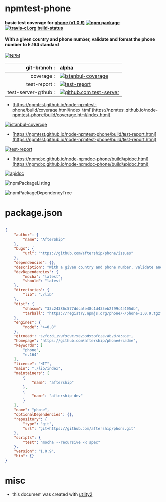 # npmtest-phone

#### basic test coverage for  [phone (v1.0.9)](https://github.com/aftership/phone#readme)  [![npm package](https://img.shields.io/npm/v/npmtest-phone.svg?style=flat-square)](https://www.npmjs.org/package/npmtest-phone) [![travis-ci.org build-status](https://api.travis-ci.org/npmtest/node-npmtest-phone.svg)](https://travis-ci.org/npmtest/node-npmtest-phone)

#### With a given country and phone number, validate and format the phone number to E.164 standard

[![NPM](https://nodei.co/npm/phone.png?downloads=true&downloadRank=true&stars=true)](https://www.npmjs.com/package/phone)

| git-branch : | [alpha](https://github.com/npmtest/node-npmtest-phone/tree/alpha)|
|--:|:--|
| coverage : | [![istanbul-coverage](https://npmtest.github.io/node-npmtest-phone/build/coverage.badge.svg)](https://npmtest.github.io/node-npmtest-phone/build/coverage.html/index.html)|
| test-report : | [![test-report](https://npmtest.github.io/node-npmtest-phone/build/test-report.badge.svg)](https://npmtest.github.io/node-npmtest-phone/build/test-report.html)|
| test-server-github : | [![github.com test-server](https://npmtest.github.io/node-npmtest-phone/GitHub-Mark-32px.png)](https://npmtest.github.io/node-npmtest-phone/build/app/index.html) | | build-artifacts : | [![build-artifacts](https://npmtest.github.io/node-npmtest-phone/glyphicons_144_folder_open.png)](https://github.com/npmtest/node-npmtest-phone/tree/gh-pages/build)|

- [https://npmtest.github.io/node-npmtest-phone/build/coverage.html/index.html](https://npmtest.github.io/node-npmtest-phone/build/coverage.html/index.html)

[![istanbul-coverage](https://npmtest.github.io/node-npmtest-phone/build/screenCapture.buildCi.browser.%252Ftmp%252Fbuild%252Fcoverage.lib.html.png)](https://npmtest.github.io/node-npmtest-phone/build/coverage.html/index.html)

- [https://npmtest.github.io/node-npmtest-phone/build/test-report.html](https://npmtest.github.io/node-npmtest-phone/build/test-report.html)

[![test-report](https://npmtest.github.io/node-npmtest-phone/build/screenCapture.buildCi.browser.%252Ftmp%252Fbuild%252Ftest-report.html.png)](https://npmtest.github.io/node-npmtest-phone/build/test-report.html)

- [https://npmdoc.github.io/node-npmdoc-phone/build/apidoc.html](https://npmdoc.github.io/node-npmdoc-phone/build/apidoc.html)

[![apidoc](https://npmdoc.github.io/node-npmdoc-phone/build/screenCapture.buildCi.browser.%252Ftmp%252Fbuild%252Fapidoc.html.png)](https://npmdoc.github.io/node-npmdoc-phone/build/apidoc.html)

![npmPackageListing](https://npmtest.github.io/node-npmtest-phone/build/screenCapture.npmPackageListing.svg)

![npmPackageDependencyTree](https://npmtest.github.io/node-npmtest-phone/build/screenCapture.npmPackageDependencyTree.svg)



# package.json

```json

{
    "author": {
        "name": "AfterShip"
    },
    "bugs": {
        "url": "https://github.com/aftership/phone/issues"
    },
    "dependencies": {},
    "description": "With a given country and phone number, validate and format the phone number to E.164 standard",
    "devDependencies": {
        "mocha": "latest",
        "should": "latest"
    },
    "directories": {
        "lib": "./lib"
    },
    "dist": {
        "shasum": "33c24386c577ddca2e48c1d435eb2f99c44405db",
        "tarball": "https://registry.npmjs.org/phone/-/phone-1.0.9.tgz"
    },
    "engines": {
        "node": ">=0.8"
    },
    "gitHead": "a2fc3d1199f9c9c75e2b8d558fc2e7ab2d7a308e",
    "homepage": "https://github.com/aftership/phone#readme",
    "keywords": [
        "phone",
        "e.164"
    ],
    "license": "MIT",
    "main": "./lib/index",
    "maintainers": [
        {
            "name": "aftership"
        },
        {
            "name": "aftership-dev"
        }
    ],
    "name": "phone",
    "optionalDependencies": {},
    "repository": {
        "type": "git",
        "url": "git+https://github.com/aftership/phone.git"
    },
    "scripts": {
        "test": "mocha --recursive -R spec"
    },
    "version": "1.0.9",
    "bin": {}
}
```



# misc
- this document was created with [utility2](https://github.com/kaizhu256/node-utility2)
